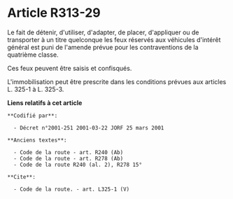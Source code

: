 # Article R313-29

Le fait de détenir, d'utiliser, d'adapter, de placer, d'appliquer ou de transporter à un titre quelconque les feux réservés
aux véhicules d'intérêt général est puni de l'amende prévue pour les contraventions de la quatrième classe. 

Ces feux peuvent être saisis et confisqués. 

L'immobilisation peut être prescrite dans les conditions prévues aux articles L. 325-1 à L. 325-3.

**Liens relatifs à cet article**

	**Codifié par**:

	  - Décret n°2001-251 2001-03-22 JORF 25 mars 2001

	**Anciens textes**:

	  - Code de la route - art. R240 (Ab)
	  - Code de la route - art. R278 (Ab)
	  - Code de la route R240 (al. 2), R278 15°

	**Cite**:

	  - Code de la route. - art. L325-1 (V)
